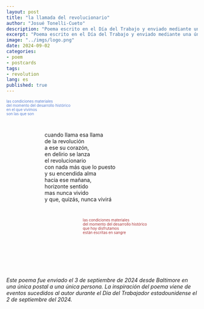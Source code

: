 ```yaml
---
layout: post
title: "la llamada del revolucionario"
author: "Josué Tonelli-Cueto"
description: "Poema escrito en el Día del Trabajo y enviado mediante una única postal a una única persona."
excerpt: "Poema escrito en el Día del Trabajo y enviado mediante una única postal a una única persona."
image: "../imgs/logo.png"
date: 2024-09-02
categories:
- poem
- postcards
tags:
- revolution
lang: es
published: true
---
```


<p style="color:#5980d4;font-size:0.7em;">
las condiciones materiales<br/>
del momento del desarrollo histórico<br/>
en el que vivimos<br/>
son las que son
</p>
<br/>
<p style="padding-left: 20%;">
cuando llama esa llama<br/>
de la revolución<br/>
a ese su corazón,<br/>
en delirio se lanza<br/>
el revolucionario<br/>
con nada más que lo puesto<br/>
y su encendida alma<br/>
hacia ese mañana,<br/>
horizonte sentido<br/>
mas nunca vivido<br/>
y que, quizás, nunca vivirá
</p>
<br/>
<p style="color: #ac3235;padding-left: 40%;font-size:0.7em;">
las condiciones materiales<br/>
del momento del desarrollo histórico<br/>
que hoy disfrutamos<br/>
están escritas en sangre
</p>
<br/>
<br/>
<br/>
<br/>
<br/>
<br/>
<div class="jumbotron abstract" style="font-style: italic;">
Este poema fue enviado el 3 de septiembre de 2024 desde Baltimore en una única postal a una única persona. La inspiración del poema viene de eventos sucedidos al autor durante el Día del Trabajador estadounidense el 2 de septiembre del 2024.
</div>

